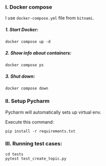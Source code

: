 ### I. Docker compose
I use `docker-compose.yml` file from `bitnami`.
##### 1. Start Docker:
```
docker compose up -d
```
##### 2. Show info about containers:
```
docker compose ps
```
##### 3. Shut down:
```
docker compose down
```
### II. Setup Pycharm
Pycharm will automatically sets up virtual env.

Execute this command:
```
pip install -r requirements.txt
```

### III. Running test cases:
```
cd tests
pytest test_create_topic.py
```